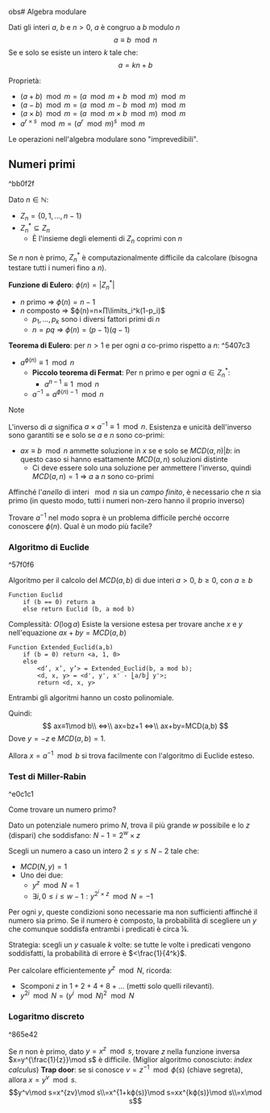 obs# Algebra modulare

Dati gli interi $a$, $b$ e $n>0$, $a$ è congruo a $b$ modulo $n$
$$a≡b\mod n$$
Se e solo se esiste un intero $k$ tale che:
$$a=kn+b$$

Proprietà:
- $(a + b) \mod m = (a \mod m + b \mod m) \mod m$
- $(a - b) \mod m = (a \mod m - b \mod m) \mod m$
- $(a × b) \mod m = (a \mod m × b \mod m) \mod m$
- $a^{r × s} \mod m = (a^r \mod m)^s \mod m$

Le operazioni nell'algebra modulare sono "imprevedibili".

## Numeri primi

^bb0f2f

Dato $n∈ℕ$:
- $Z_n=\{0,1,…,n-1\}$
- $Z_n^*⊆Z_n$
	- È l'insieme degli elementi di $Z_n$ coprimi con $n$

Se $n$ non è primo, $Z_n^*$ è computazionalmente difficile da calcolare (bisogna testare tutti i numeri fino a $n$).

**Funzione di Eulero**: $ϕ(n)=|Z_n^*|$
- $n$ primo ⇒ $ϕ(n)=n-1$
- $n$ composto ⇒ $ϕ(n)=n×∏\limits_i^k(1-p_i)$
	- $p_1,…,p_k$ sono i diversi fattori primi di $n$
	- $n=pq$ ⇒ $ϕ(n)=(p-1)(q-1)$

**Teorema di Eulero**: per $n>1$ e per ogni $a$ co-primo rispetto a $n$: ^5407c3
- $a^{ϕ(n)}≡1\mod n$
	- **Piccolo teorema di Fermat**: Per n primo e per ogni $a∈Z_n^*$:
		- $a^{n-1}≡1\mod n$
	- $a^{-1}=a^{ϕ(n)-1}\mod n$

>[!note]
>L'inverso di $a$ significa $a×a^{-1}≡1\mod n$. Esistenza e unicità dell'inverso sono garantiti se e solo se $a$ e $n$ sono co-primi:
>- $ax≡b\mod n$ ammette soluzione in $x$ se e solo se $MCD(a,n)|b$: in questo caso si hanno esattamente $MCD(a,n)$ soluzioni distinte
>	- Ci deve essere solo una soluzione per ammettere l'inverso, quindi $MCD(a,n)=1$ ⇒ $a$ a $n$ sono co-primi
>
>Affinché l'*anello* di interi $\mod n$ sia un *campo finito*, è necessario che $n$ sia primo (in questo modo, tutti i numeri non-zero hanno il proprio inverso)

Trovare $a^{-1}$ nel modo sopra è un problema difficile perché occorre conoscere $ϕ(n)$.
Qual è un modo più facile?

### Algoritmo di Euclide

^57f0f6

Algoritmo per il calcolo del $MCD(a, b)$ di due interi $a > 0$, $b ≥ 0,$ con $a ≥ b$
```
Function Euclid
    if (b == 0) return a
    else return Euclid (b, a mod b)
```

Complessità: $O(\log a)$
Esiste la versione estesa per trovare anche $x$ e $y$ nell'equazione $ax+by=MCD(a,b)$

```
Function Extended_Euclid(a,b)
    if (b = 0) return <a, 1, 0>
    else
        <d’, x’, y’> = Extended_Euclid(b, a mod b);
        <d, x, y> = <d', y', x' - ⎣a/b⎦ y'>;
        return <d, x, y>
```

Entrambi gli algoritmi hanno un costo polinomiale.

Quindi:
$$
ax≡1\mod b\\
⇔\\
ax=bz+1
⇔\\
ax+by=MCD(a,b)
$$
Dove $y=-z$ e $MCD(a,b)=1$.

Allora $x=a^{-1}\mod b$  si trova facilmente con l'algoritmo di Euclide esteso.

### Test di Miller-Rabin

^e0c1c1

Come trovare un numero primo?

Dato un potenziale numero primo $N$, trova il più grande $w$ possibile e lo $z$ (dispari) che soddisfano:
$N-1=2^w×z$

Scegli un numero a caso un intero $2≤y≤N-2$ tale che:
- $MCD(N,y)=1$
- Uno dei due:
	- $y^z\mod N=1$
	- $∃i, 0≤i≤w-1:y^{2^i×z}\mod N=-1$

Per ogni $y$, queste condizioni sono necessarie ma non sufficienti affinché il numero sia primo.
Se il numero è composto, la probabilità di scegliere un $y$ che comunque soddisfa entrambi i predicati è circa ¼.

Strategia: scegli un $y$ casuale $k$ volte: se tutte le volte i predicati vengono soddisfatti, la probabilità di errore è $<\frac{1}{4^k}$.

Per calcolare efficientemente $y^z\mod N$, ricorda:
 - Scomponi $z$ in $1+2+4+8+…$ (metti solo quelli rilevanti).
 - $y^{2i}\mod N=(y^i\mod N)^2\mod N$

### Logaritmo discreto

^865e42

Se $n$ non è primo, dato $y=x^z\mod s$, trovare $z$ nella funzione inversa $x=y^{\frac{1}{z}}\mod s$ è difficile. (Miglior algoritmo conosciuto: *index calculus*)
**Trap door**: se si conosce $v=z^{-1}\mod ϕ(s)$ (chiave segreta), allora $x=y^v\mod s$.
$$y^v\mod s=x^{zv}\mod s\\=x^{1+kϕ(s)}\mod s=xx^{kϕ(s)}\mod s\\=x\mod s$$